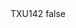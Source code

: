 <?xml version="1.0" encoding="UTF-8"?>
<CustomMetadata xmlns="http://soap.sforce.com/2006/04/metadata">
    <label>TXU142</label>
    <protected>false</protected>
</CustomMetadata>
